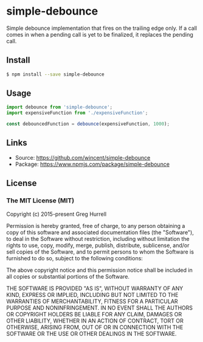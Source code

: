 # simple-debounce

 Simple debounce implementation that fires on the trailing edge only. If a call comes in when a pending call is yet to be finalized, it replaces the pending call.

## Install

```sh
$ npm install --save simple-debounce
```

## Usage

```js
import debounce from 'simple-debounce';
import expensiveFunction from './expensiveFunction';

const debouncedFunction = debounce(expensiveFunction, 1000);
```

## Links

- Source: https://github.com/wincent/simple-debounce
- Package: https://www.npmjs.com/package/simple-debounce

## License

### The MIT License (MIT)

Copyright (c) 2015-present Greg Hurrell

Permission is hereby granted, free of charge, to any person obtaining
a copy of this software and associated documentation files (the
"Software"), to deal in the Software without restriction, including
without limitation the rights to use, copy, modify, merge, publish,
distribute, sublicense, and/or sell copies of the Software, and to
permit persons to whom the Software is furnished to do so, subject to
the following conditions:

The above copyright notice and this permission notice shall be
included in all copies or substantial portions of the Software.

THE SOFTWARE IS PROVIDED "AS IS", WITHOUT WARRANTY OF ANY KIND,
EXPRESS OR IMPLIED, INCLUDING BUT NOT LIMITED TO THE WARRANTIES OF
MERCHANTABILITY, FITNESS FOR A PARTICULAR PURPOSE AND
NONINFRINGEMENT. IN NO EVENT SHALL THE AUTHORS OR COPYRIGHT HOLDERS BE
LIABLE FOR ANY CLAIM, DAMAGES OR OTHER LIABILITY, WHETHER IN AN ACTION
OF CONTRACT, TORT OR OTHERWISE, ARISING FROM, OUT OF OR IN CONNECTION
WITH THE SOFTWARE OR THE USE OR OTHER DEALINGS IN THE SOFTWARE.
